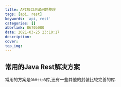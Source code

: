 ```yaml
---
title: API接口测试问题整理
tags: [api, rest]
keywords: 'api, rest'
categories: []
abbrlink: 8670b080
date: 2021-03-25 23:10:17
description:
cover:
top_img:
---
```


## 常用的Java Rest解决方案

常用的方案是`OkHttp3`库,还有一些其他的封装比较完善的库.




